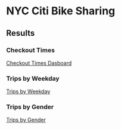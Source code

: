 # NYC Citi Bike Sharing

## Results

### Checkout Times

[Checkout Times Dasboard](https://public.tableau.com/profile/teale.foster#!/vizhome/CheckoutTimes-Dashboard/CheckoutTimes-Dashboard)


### Trips by Weekday

[Trips by Weekday](https://public.tableau.com/profile/teale.foster#!/vizhome/TripsbyWeekday-Dashboard/TripsbyWeekday-Dashboard)


### Trips by Gender

[Trips by Gender](https://public.tableau.com/profile/teale.foster#!/vizhome/TripsbyWeekdaybyGender-Sheet/TripsbyGender)